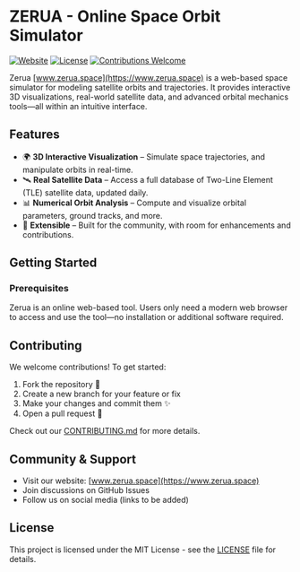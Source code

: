 # ZERUA - Online Space Orbit Simulator

[![Website](https://img.shields.io/badge/Website-www.zerua.space-blue)](https://www.zerua.space)
[![License](https://img.shields.io/github/license/abolfazlshirazi/zerua)](LICENSE)
[![Contributions Welcome](https://img.shields.io/badge/Contributions-Welcome-brightgreen)](CONTRIBUTING.md)

Zerua [www.zerua.space](https://www.zerua.space) is a web-based space simulator for modeling satellite orbits and trajectories. It provides interactive 3D visualizations, real-world satellite data, and advanced orbital mechanics tools—all within an intuitive interface. 

## Features

- 🌍 **3D Interactive Visualization** – Simulate space trajectories, and manipulate orbits in real-time.
- 🛰️ **Real Satellite Data** – Access a full database of Two-Line Element (TLE) satellite data, updated daily.
- 📊 **Numerical Orbit Analysis** – Compute and visualize orbital parameters, ground tracks, and more.
- 🔗 **Extensible** – Built for the community, with room for enhancements and contributions.

## Getting Started

### Prerequisites
Zerua is an online web-based tool. Users only need a modern web browser to access and use the tool—no installation or additional software required.

## Contributing
We welcome contributions! To get started:
1. Fork the repository 🍴
2. Create a new branch for your feature or fix
3. Make your changes and commit them ✨
4. Open a pull request 📩

Check out our [CONTRIBUTING.md](CONTRIBUTING.md) for more details.

## Community & Support
- Visit our website: [www.zerua.space](https://www.zerua.space)
- Join discussions on GitHub Issues
- Follow us on social media (links to be added)

## License  
This project is licensed under the MIT License - see the [LICENSE](LICENSE) file for details.
